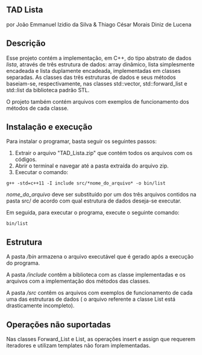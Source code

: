## TAD Lista

por João Emmanuel Izidio da Silva & Thiago César Morais Diniz de Lucena

Descrição
--------------------------------------------------------------------------------------

Esse projeto contém a implementação, em C++, do tipo abstrato de dados *lista*, 
através de três estrutura de dados: array dinâmico, lista simplesmente encadeada 
e lista duplamente encadeada, implementadas em classes separadas. As classes das 
três estruturas de dados e seus métodos baseiam-se, respectivamente, nas classes
 std::vector, std::forward_list e std::list da biblioteca padrão STL.
 
O projeto também contém arquivos com exemplos de funcionamento dos métodos de 
cada classe. 


Instalação e execução
--------------------------------------------------------------------------------------

Para instalar o programar, basta seguir os seguintes passos: 

1. Extrair o arquivo "TAD_Lista.zip" que contém todos os arquivos com os códigos.
2. Abrir o terminal e navegar até a pasta extraída do arquivo zip.
3. Executar o comando:

```
g++ -std=c++11 -I include src/*nome_do_arquivo* -o bin/list
```

*nome_do_arquivo* deve ser substituído por um dos três arquivos contidos na 
pasta src/ de acordo com qual estrutura de dados deseja-se executar.

Em seguida, para executar o programa, execute o seguinte comando:

```
bin/list
```

Estrutura
--------------------------------------------------------------------------------------

A pasta */bin* armazena o arquivo executável que é gerado após a execução do
programa.

A pasta */include* contêm a biblioteca com as classe implementadas e os arquivos
com a implementação dos métodos das classes.

A pasta */src* contêm os arquivos com exemplos de funcionamento de cada uma das 
estruturas de dados ( o arquivo referente a classe List está drasticamente 
incompleto).


Operações não suportadas
--------------------------------------------------------------------------------------

Nas classes Forward_List e List, as operações insert e assign que requerem
iteradores e utilizam templates não foram implementadas.
